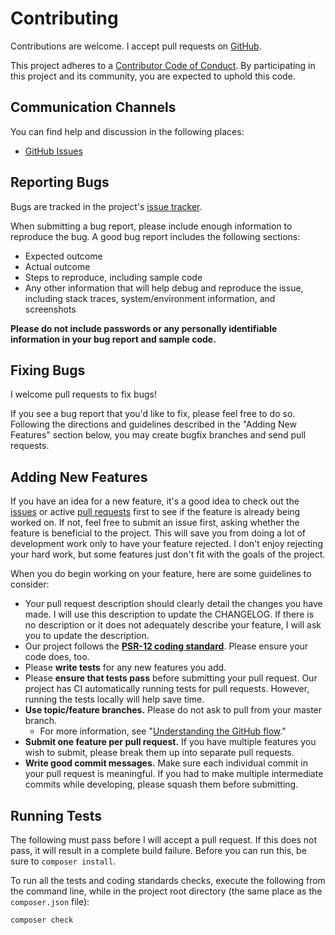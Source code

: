 # Contributing

Contributions are welcome. I accept pull requests on [GitHub][github].

This project adheres to a [Contributor Code of Conduct][contributor]. By participating in
this project and its community, you are expected to uphold this code.


## Communication Channels

You can find help and discussion in the following places:

* [GitHub Issues][issues]


## Reporting Bugs

Bugs are tracked in the project's [issue tracker][issues].

When submitting a bug report, please include enough information to reproduce the
bug. A good bug report includes the following sections:

* Expected outcome
* Actual outcome
* Steps to reproduce, including sample code
* Any other information that will help debug and reproduce the issue, including
  stack traces, system/environment information, and screenshots

**Please do not include passwords or any personally identifiable information in
your bug report and sample code.**


## Fixing Bugs

I welcome pull requests to fix bugs!

If you see a bug report that you'd like to fix, please feel free to do so.
Following the directions and guidelines described in the "Adding New Features"
section below, you may create bugfix branches and send pull requests.


## Adding New Features

If you have an idea for a new feature, it's a good idea to check out the
[issues][] or active [pull requests][] first to see if the feature is already
being worked on. If not, feel free to submit an issue first, asking whether the
feature is beneficial to the project. This will save you from doing a lot of
development work only to have your feature rejected. I don't enjoy rejecting
your hard work, but some features just don't fit with the goals of the project.

When you do begin working on your feature, here are some guidelines to consider:

* Your pull request description should clearly detail the changes you have made.
  I will use this description to update the CHANGELOG. If there is no
  description or it does not adequately describe your feature, I will ask you
  to update the description.
* Our project follows the **[PSR-12 coding standard][psr-12]**. Please
  ensure your code does, too.
* Please **write tests** for any new features you add.
* Please **ensure that tests pass** before submitting your pull request.
  Our project has CI automatically running tests for pull requests.
  However, running the tests locally will help save time.
* **Use topic/feature branches.** Please do not ask to pull from your master
  branch.
    * For more information, see "[Understanding the GitHub flow][github flow]."
* **Submit one feature per pull request.** If you have multiple features you
  wish to submit, please break them up into separate pull requests.
* **Write good commit messages.** Make sure each individual commit in your pull
  request is meaningful. If you had to make multiple intermediate commits while
  developing, please squash them before submitting.


## Running Tests

The following must pass before I will accept a pull request. If this does not
pass, it will result in a complete build failure. Before you can run this, be
sure to `composer install`.

To run all the tests and coding standards checks, execute the following from the
command line, while in the project root directory (the same place as the
`composer.json` file):

```
composer check
```


[github]: https://github.com/mobicms/config
[contributor]: https://github.com/mobicms/config/blob/master/.github/CODE_OF_CONDUCT.md
[issues]: https://github.com/mobicms/config/issues
[pull requests]: https://github.com/mobicms/config/pulls
[psr-12]: https://github.com/php-fig/fig-standards/blob/master/accepted/PSR-12-extended-coding-style-guide.md
[github flow]: https://guides.github.com/introduction/flow
